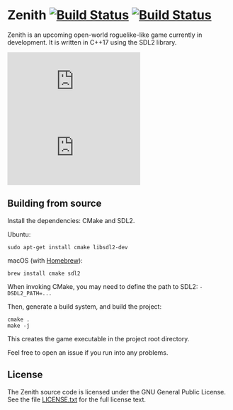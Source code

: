 # Zenith [![Build Status](https://travis-ci.org/emlai/zenith.svg?branch=master)](https://travis-ci.org/emlai/zenith) [![Build Status](https://ci.appveyor.com/api/projects/status/avyab8dh0d35dakh/branch/master?svg=true)](https://ci.appveyor.com/project/emlai/zenith/branch/master)

Zenith is an upcoming open-world roguelike-like game currently in development.
It is written in C++17 using the SDL2 library.

![](https://forum.freegamedev.net/download/file.php?id=10844&mode=view)
![](https://forum.freegamedev.net/download/file.php?id=10843&mode=view)

## Building from source

Install the dependencies: CMake and SDL2.

Ubuntu:

    sudo apt-get install cmake libsdl2-dev

macOS (with [Homebrew](https://brew.sh/)):

    brew install cmake sdl2

When invoking CMake, you may need to define the path to SDL2: `-DSDL2_PATH=...`

Then, generate a build system, and build the project:

    cmake .
    make -j

This creates the game executable in the project root directory.

Feel free to open an issue if you run into any problems.

## License

The Zenith source code is licensed under the GNU General Public License. See the
file [LICENSE.txt](LICENSE.txt) for the full license text.
